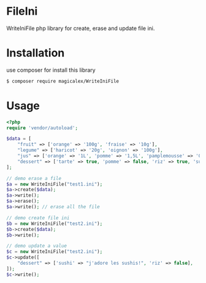 # FileIni

WriteIniFile php library for create, erase and update file ini.

# Installation

use composer for install this library

```bash
$ composer require magicalex/WriteIniFile
```

# Usage

```php
<?php
require 'vendor/autoload';

$data = [
    "fruit" => ['orange' => '100g', 'fraise' => '10g'],
    "legume" => ['haricot' => '20g', 'oignon' => '100g'],
    "jus" => ['orange' => '1L', 'pomme' => '1,5L', 'pamplemousse' => '0,5L'],
    "dessert" => ['tarte' => true, 'pomme' => false, 'riz' => true, 'sushi' => false]
];

// demo erase a file
$a = new WriteIniFile("test1.ini");
$a->create($data);
$a->write();
$a->erase();
$a->write(); // erase all the file

// demo create file ini
$b = new WriteIniFile("test2.ini");
$b->create($data);
$b->write();

// demo update a value
$c = new WriteIniFile("test2.ini");
$c->update([
    "dessert" => ['sushi' => "j'adore les sushis!", 'riz' => false],
]);
$c->write();
```
